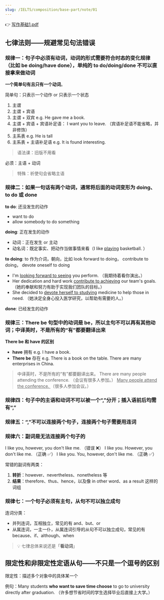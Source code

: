 ```yaml
---
slug: /IELTS/composition/base-part/note/01
---
```


👉 [写作基础1.pdf](./写作基础1.pdf)

## 七律法则——规避常见句法错误

### 规律一：句子中必须有动词，动词的形式需要符合时态的变化规律（比如 be doing/have done），单纯的 to do/doing/done 不可以直接拿来做动词

**一个简单句有且只有一个动词**。

简单句：只表示一个动作 or 只表示一个状态

1. 主谓
2. 主谓 + 宾语
3. 主谓 + 双宾 e.g. He gave me a book.
4. 主谓 + 宾语 + 宾语补足语： I want you to leave. （宾语补足语不能省略，并非修饰）
5. 主系表 e.g. He is tall
6. 主系表 + 主语补足语 e.g. It is found interesting.

> 语法课：旧版不用看

必须：主语 + 动词

> 特殊：祈使句会省略主语

### 规律二：如果一句话有两个动词，通常将后面的动词变形为 doing、to do 或 done

**to do**: 还没发生的动作

- want to do
- allow somebody to do something

**doing**: 正在发生的动作

- 动词：正在发生 or 主动
- 动名词：既定事实、把动作当做事情来看（I like <u>playing</u> basketball. ）

**to doing**: to 作为介词，朝向，比如 look forward to doing， contribute to doing， devote oneself to doing

- I'm <u>looking forward to seeing</u> you perform. （我期待着看你演出。）
- Her dedication and hard work <u>contribute to achieving</u> our team's goals. （她的奉献和努力有助于实现我们团队的目标。）
- She decided to <u>devote herself to studying</u> medicine to help those in need. （她决定全身心投入医学研究，以帮助有需要的人。）

**done**: 已经发生的动作


### 规律三：There be 句型中的动词是 be，所以主句不可以再有其他动词；中译英时，不是所有的“有”都要翻译出来

**There be 和 have 的区别**

- **have** 拥有 e.g. I have a book.
- **There be** 存在 e.g. There is a book on the table. There are many enterprises in China.

> 中译英时，不是所有的“有”都要翻译出来。
> There are many people attending the conference. （会议有很多人参加。）
> <u>Many people attend the conference. </u>（很多人参加会议。）

### 规律四：句子中的主语和动词不可以被一个“,”分开；插入语前后均需有“,”

### 规律五：“,”不可以连接两个句子，连接两个句子需要用连词

### 规律六：副词是无法连接两个句子的

I like you, however, you don't like me. （错误 ❌）
I like you. However, you don't like me. （正确 ✅）
I like you. You, however, don't like me. （正确 ✅）

常错的副词有两类：
1. **转折**：however、nevertheless、nonetheless 等
2. **结果**：therefore、thus、hence，以及像 in other word、as a result 这样的词组

### 规律七：一个句子必须有主句，从句不可以独立成句

连词分类：
- 并列连词，互相独立，常见的有 and、but、or
- 从属连词，一主一仆，从属连词引导的从句不可以独立成句，常见的有 because、if、although、when

> 💡 七律总体来说还是「**看动词**」

## 限定性和非限定性定语从句——不只是一个逗号的区别

限定性：描述多个对象中的具体某一个

例句：Many students **who want to save time choose** to go to university directly after graduation. （许多想节省时间的学生选择毕业后直接上大学。）